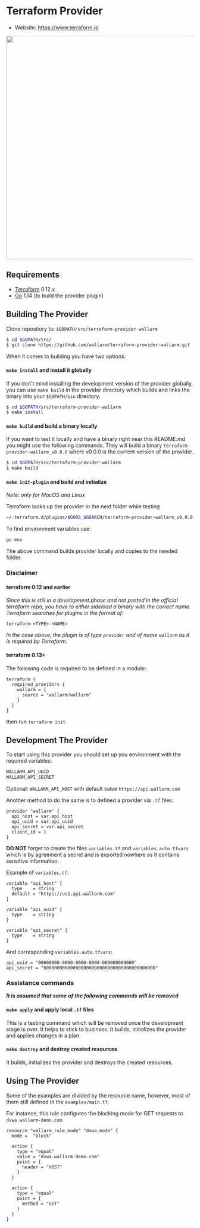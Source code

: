 # Terraform Provider

- Website: https://www.terraform.io

<img src="https://cdn.rawgit.com/hashicorp/terraform-website/master/content/source/assets/images/logo-hashicorp.svg" width="600px">

## Requirements

-	[Terraform](https://www.terraform.io/downloads.html) 0.12.x
-	[Go](https://golang.org/doc/install) 1.14 (to build the provider plugin)


## Building The Provider

Clone repository to: `$GOPATH/src/terraform-provider-wallarm`

```sh
$ cd $GOPATH/src/
$ git clone https://github.com/wallarm/terraform-provider-wallarm.git
```

When it comes to building you have two options:

#### `make install` and install it globally

If you don't mind installing the development version of the provider
globally, you can use `make build` in the provider directory which
builds and links the binary into your `$GOPATH/bin` directory.

```sh
$ cd $GOPATH/src/terraform-provider-wallarm
$ make install
```

#### `make build` and build a binary locally

If you want to test it locally and have a binary right near this README.md you might use the following commands. They will build a binary `terraform-provider-wallarm_v0.0.0` where v0.0.0 is the current version of the provider.

```sh
$ cd $GOPATH/src/terraform-provider-wallarm
$ make build
```

#### `make init-plugin` and build and initialize

*Note: only for MacOS and Linux*

Terraform looks up the provider in the next folder while testing

```sh
~/.terraform.d/plugins/$GOOS_$GOARCH/terraform-provider-wallarm_v0.0.0
```
To find environment variables use:
```sh
go env
```

The above command builds provider locally and copies to the needed folder.  

### Disclaimer

#### terraform 0.12 and earlier

*Since this is still in a development phase and not posted in the official terraform repo, you have to either sideload a binary with the correct name. Terraform searches for plugins in the format of:*

```
terraform-<TYPE>-<NAME>
````

*In the case above, the plugin is of type `provider` and of name `wallarm` as it is required by Terraform.*

#### terraform 0.13+

The following code is required to be defined in a module:

```hcl-terraform
terraform {
  required_providers {
    wallarm = {
      source = "wallarm/wallarm"
    }
  }
}
```

then run `terraform init`

## Development The Provider

To start using this provider you should set up you environment with the required variables:
```sh
WALLARM_API_UUID
WALLARM_API_SECRET
```
Optional:
`WALLARM_API_HOST` with default value `https://api.wallarm.com`

Another method to do the same is to defined a provider via `.tf` files:

```hcl
provider "wallarm" {
  api_host = var.api_host
  api_uuid = var.api_uuid
  api_secret = var.api_secret
  client_id = 1
}
```
**DO NOT** forget to create the files `variables.tf` and `variables.auto.tfvars` which is by agreement a secret and is exported nowhere as it contains sensitive information.

Example of `variables.tf`:
```hcl
variable "api_host" {
  type    = string
  default = "https://us1.api.wallarm.com"
}

variable "api_uuid" {
  type    = string
}

variable "api_secret" {
  type    = string
}

```
And corresponding `variables.auto.tfvars`:
```
api_uuid = "00000000-0000-0000-0000-000000000000"
api_secret = "000000000000000000000000000000000000000000"
```

### Assistance commands

***It is assumed that some of the following commands will be removed***

#### `make apply` and apply local `.tf` files

This is a testing command which will be removed once the development stage is over. It helps to stick to business.
It builds, initializes the provider and applies changes in a plan.

#### `make destroy` and destroy created resources

It builds, initializes the provider and destroys the created resources.


## Using The Provider

Some of the examples are divided by the resource name, however, most of them still defined in the `examples/main.tf`.

For instance, this rule configures the blocking mode for GET requests to `dvwa.wallarm-demo.com`.

```hcl
resource "wallarm_rule_mode" "dvwa_mode" {
  mode =  "block"

  action {
    type = "equal"
    value = "dvwa.wallarm-demo.com"
    point = {
      header = "HOST"
    }
  }

  action {
    type = "equal"
    point = {
      method = "GET"
    }
  }
}
```